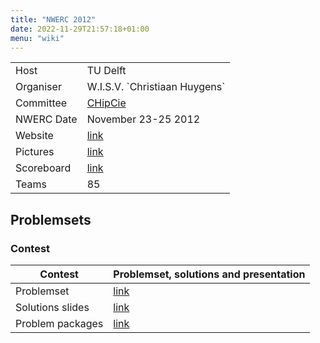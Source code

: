 ```yaml
---
title: "NWERC 2012"
date: 2022-11-29T21:57:18+01:00
menu: "wiki"
---
```


|            |                                 |
|------------|---------------------------------|
| Host       | TU  Delft                       |
| Organiser  | W.I.S.V. \`Christiaan Huygens\` |
| Committee  | [CHipCie][email]                |
| NWERC Date | November 23-25 2012             | 
| Website    | [link][website]                 |
| Pictures   | [link][photos]                  |
| Scoreboard | [link][scoreboard]              |
| Teams      | 85                              |

## Problemsets

### Contest

| Contest          | Problemset, solutions and presentation                                           |
|------------------|----------------------------------------------------------------------------------|
| Problemset       | [link][problemset]                                                               |
| Solutions slides | [link](http://2012.nwerc.eu/media/ProblemSet-presentation.pdf)                   |
| Problem packages | [link](http://2012.nwerc.eu/media/NWERC_2012_ProblemSet_TestCases_Solutions.zip) |

[home]: index.md

[website]: https://2012.nwerc.eu/

[email]: mailto:chipcie@ch.tudelft.nl

[photos]: https://flitcie.ch.tudelft.nl/56/NWERC-2012

[scoreboard]: https://2012.nwerc.eu/en/results/scoreboard/

[problemset]: http://2012.nwerc.eu/media/NWERC_2012_ProblemSet_FINAL.pdf

